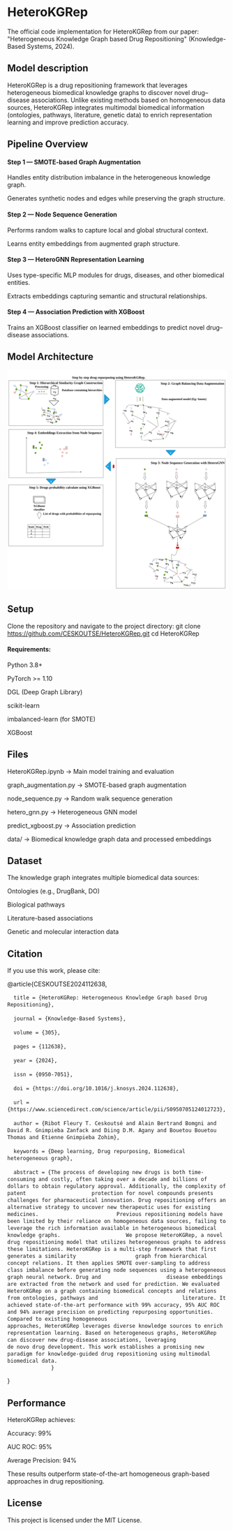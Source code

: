 # HeteroKGRep
The official code implementation for HeteroKGRep from our paper:
"Heterogeneous Knowledge Graph based Drug Repositioning" (Knowledge-Based Systems, 2024).

## Model description

HeteroKGRep is a drug repositioning framework that leverages heterogeneous biomedical knowledge graphs to discover novel drug–disease associations.
Unlike existing methods based on homogeneous data sources, HeteroKGRep integrates multimodal biomedical information (ontologies, pathways, literature, genetic data) to enrich representation learning and improve prediction accuracy.

## Pipeline Overview

#### Step 1 — SMOTE-based Graph Augmentation

Handles entity distribution imbalance in the heterogeneous knowledge graph.

Generates synthetic nodes and edges while preserving the graph structure.

#### Step 2 — Node Sequence Generation

Performs random walks to capture local and global structural context.

Learns entity embeddings from augmented graph structure.

#### Step 3 — HeteroGNN Representation Learning

Uses type-specific MLP modules for drugs, diseases, and other biomedical entities.

Extracts embeddings capturing semantic and structural relationships.

#### Step 4 — Association Prediction with XGBoost

Trains an XGBoost classifier on learned embeddings to predict novel drug–disease associations.

## Model Architecture
![HeteroKGRep Architecture](HeteroKGRep-model.png)

## Setup
Clone the repository and navigate to the project directory:
git clone https://github.com/CESKOUTSE/HeteroKGRep.git
cd HeteroKGRep

#### Requirements:

Python 3.8+

PyTorch >= 1.10

DGL (Deep Graph Library)

scikit-learn

imbalanced-learn (for SMOTE)

XGBoost

## Files

HeteroKGRep.ipynb → Main model training and evaluation

graph_augmentation.py → SMOTE-based graph augmentation

node_sequence.py → Random walk sequence generation

hetero_gnn.py → Heterogeneous GNN model

predict_xgboost.py → Association prediction

data/ → Biomedical knowledge graph data and processed embeddings

## Dataset

The knowledge graph integrates multiple biomedical data sources:

Ontologies (e.g., DrugBank, DO)

Biological pathways

Literature-based associations

Genetic and molecular interaction data

## Citation

If you use this work, please cite:

@article{CESKOUTSE2024112638,

      title = {HeteroKGRep: Heterogeneous Knowledge Graph based Drug Repositioning},

      journal = {Knowledge-Based Systems},

      volume = {305},

      pages = {112638},

      year = {2024},

      issn = {0950-7051},

      doi = {https://doi.org/10.1016/j.knosys.2024.112638},

      url = {https://www.sciencedirect.com/science/article/pii/S0950705124012723},

      author = {Ribot Fleury T. Ceskoutsé and Alain Bertrand Bomgni and David R. Gnimpieba Zanfack and Diing D.M. Agany and Bouetou Bouetou Thomas and Etienne Gnimpieba Zohim},

      keywords = {Deep learning, Drug repurposing, Biomedical heterogeneous graph},

      abstract = {The process of developing new drugs is both time-consuming and costly, often taking over a decade and billions of dollars to obtain regulatory approval. Additionally, the complexity of patent                     protection for novel compounds presents challenges for pharmaceutical innovation. Drug repositioning offers an alternative strategy to uncover new therapeutic uses for existing medicines.                         Previous repositioning models have been limited by their reliance on homogeneous data sources, failing to leverage the rich information available in heterogeneous biomedical knowledge graphs.                     We propose HeteroKGRep, a novel drug repositioning model that utilizes heterogeneous graphs to address these limitations. HeteroKGRep is a multi-step framework that first generates a similarity                   graph from hierarchical concept relations. It then applies SMOTE over-sampling to address class imbalance before generating node sequences using a heterogeneous graph neural network. Drug and                     disease embeddings are extracted from the network and used for prediction. We evaluated HeteroKGRep on a graph containing biomedical concepts and relations from ontologies, pathways and                           literature. It achieved state-of-the-art performance with 99% accuracy, 95% AUC ROC and 94% average precision on predicting repurposing opportunities. Compared to existing homogeneous                             approaches, HeteroKGRep leverages diverse knowledge sources to enrich representation learning. Based on heterogeneous graphs, HeteroKGRep can discover new drug-disease associations, leveraging                    de novo drug development. This work establishes a promising new paradigm for knowledge-guided drug repositioning using multimodal biomedical data.
                  }
                  
}

## Performance

HeteroKGRep achieves:

Accuracy: 99%

AUC ROC: 95%

Average Precision: 94%

These results outperform state-of-the-art homogeneous graph-based approaches in drug repositioning.

## License

This project is licensed under the MIT License.
